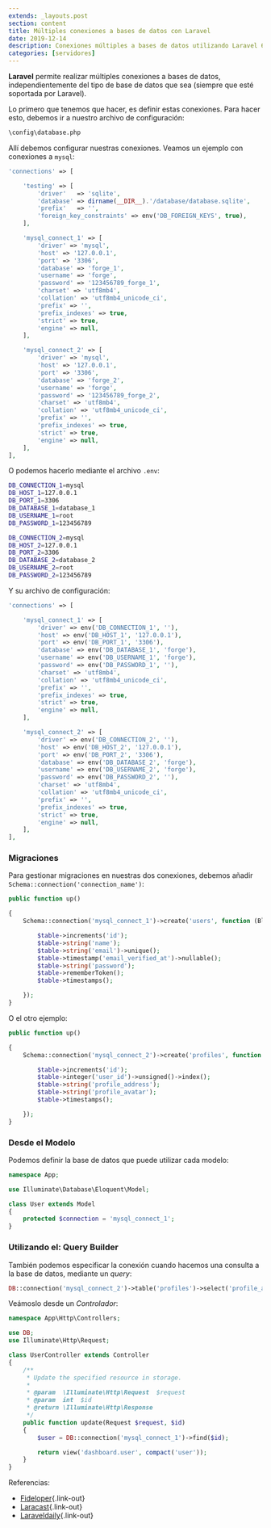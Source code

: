 ```yaml
---
extends: _layouts.post
section: content
title: Múltiples conexiones a bases de datos con Laravel
date: 2019-12-14
description: Conexiones múltiples a bases de datos utilizando Laravel 6.0
categories: [servidores]
---
```


**Laravel** permite realizar múltiples conexiones a bases de datos, independientemente del tipo de base de datos que sea (siempre que esté soportada por Laravel). 

Lo primero que tenemos que hacer, es definir estas conexiones. Para hacer esto, debemos ir a nuestro archivo de configuración:

```bash
\config\database.php 
```

Allí debemos configurar nuestras conexiones. Veamos un ejemplo con conexiones a `mysql`:

```php
'connections' => [

    'testing' => [
        'driver'   => 'sqlite',
        'database' => dirname(__DIR__).'/database/database.sqlite',
        'prefix'   => '',
        'foreign_key_constraints' => env('DB_FOREIGN_KEYS', true),
    ],

    'mysql_connect_1' => [
        'driver' => 'mysql',
        'host' => '127.0.0.1',
        'port' => '3306',
        'database' => 'forge_1',
        'username' => 'forge',
        'password' => '123456789_forge_1',
        'charset' => 'utf8mb4',
        'collation' => 'utf8mb4_unicode_ci',
        'prefix' => '',
        'prefix_indexes' => true,
        'strict' => true,
        'engine' => null,
    ],

    'mysql_connect_2' => [
        'driver' => 'mysql',
        'host' => '127.0.0.1',
        'port' => '3306',
        'database' => 'forge_2',
        'username' => 'forge',
        'password' => '123456789_forge_2',
        'charset' => 'utf8mb4',
        'collation' => 'utf8mb4_unicode_ci',
        'prefix' => '',
        'prefix_indexes' => true,
        'strict' => true,
        'engine' => null,
    ],
],
```

O podemos hacerlo mediante el archivo `.env`:

```bash
DB_CONNECTION_1=mysql
DB_HOST_1=127.0.0.1
DB_PORT_1=3306
DB_DATABASE_1=database_1
DB_USERNAME_1=root
DB_PASSWORD_1=123456789

DB_CONNECTION_2=mysql
DB_HOST_2=127.0.0.1
DB_PORT_2=3306
DB_DATABASE_2=database_2
DB_USERNAME_2=root
DB_PASSWORD_2=123456789
```

Y su archivo de configuración:

```php
'connections' => [

    'mysql_connect_1' => [
        'driver' => env('DB_CONNECTION_1', ''),
        'host' => env('DB_HOST_1', '127.0.0.1'),
        'port' => env('DB_PORT_1', '3306'),
        'database' => env('DB_DATABASE_1', 'forge'),
        'username' => env('DB_USERNAME_1', 'forge'),
        'password' => env('DB_PASSWORD_1', ''),
        'charset' => 'utf8mb4',
        'collation' => 'utf8mb4_unicode_ci',
        'prefix' => '',
        'prefix_indexes' => true,
        'strict' => true,
        'engine' => null,
    ],

    'mysql_connect_2' => [
        'driver' => env('DB_CONNECTION_2', ''),
        'host' => env('DB_HOST_2', '127.0.0.1'),
        'port' => env('DB_PORT_2', '3306'),
        'database' => env('DB_DATABASE_2', 'forge'),
        'username' => env('DB_USERNAME_2', 'forge'),
        'password' => env('DB_PASSWORD_2', ''),
        'charset' => 'utf8mb4',
        'collation' => 'utf8mb4_unicode_ci',
        'prefix' => '',
        'prefix_indexes' => true,
        'strict' => true,
        'engine' => null,
    ],
],
```

### Migraciones 

Para gestionar migraciones en nuestras dos conexiones, debemos añadir `Schema::connection('connection_name')`:

```php
public function up()

{
    Schema::connection('mysql_connect_1')->create('users', function (Blueprint $table) {

        $table->increments('id');
        $table->string('name');
        $table->string('email')->unique();
        $table->timestamp('email_verified_at')->nullable();
        $table->string('password');
        $table->rememberToken();
        $table->timestamps();

    });
}

```

O el otro ejemplo:

```php
public function up()

{
    Schema::connection('mysql_connect_2')->create('profiles', function (Blueprint $table) {

        $table->increments('id');
        $table->integer('user_id')->unsigned()->index();
        $table->string('profile_address');
        $table->string('profile_avatar');
        $table->timestamps();

    });
}

```

### Desde el Modelo

Podemos definir la base de datos que puede utilizar cada modelo:

```php
namespace App;

use Illuminate\Database\Eloquent\Model;

class User extends Model
{
    protected $connection = 'mysql_connect_1';
}
```

### Utilizando el: Query Builder 

También podemos especificar la conexión cuando hacemos una consulta a la base de datos, mediante un *query*:

```php
DB::connection('mysql_connect_2')->table('profiles')->select('profile_address')->get();
```

Veámoslo desde un *Controlador*:

```php
namespace App\Http\Controllers;

use DB;
use Illuminate\Http\Request;

class UserController extends Controller
{
    /**
     * Update the specified resource in storage.
     *
     * @param  \Illuminate\Http\Request  $request
     * @param  int  $id
     * @return \Illuminate\Http\Response
     */
    public function update(Request $request, $id)
    {
        $user = DB::connection('mysql_connect_1')->find($id);

        return view('dashboard.user', compact('user'));
    }
}
```

Referencias:

+ [Fideloper](https://fideloper.com/laravel-multiple-database-connections){.link-out}
+ [Laracast](https://laracasts.com/discuss/channels/eloquent/laravel-5-multiple-database-connection){.link-out}
+ [Laraveldaily](https://laraveldaily.com/multiple-database-connections-in-the-same-laravel-project/){.link-out}
